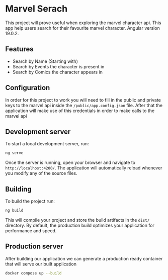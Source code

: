 # Marvel Serach

This project will prove useful when exploring the marvel character api. This app help users search for their favourite marvel character.
Angular version 19.0.2.

## Features

- Search by Name (Starting with)
- Search by Events the character is present in
- Search by Comics the character appears in

## Configuration

In order for this project to work you will need to fill in the public and private keys to the marvel api inside the `/public/app.config.json` file.
After that the application will make use of this credentials in order to make calls to the marvel api

## Development server

To start a local development server, run:

```bash
ng serve
```

Once the server is running, open your browser and navigate to `http://localhost:4200/`. The application will automatically reload whenever you modify any of the source files.

## Building

To build the project run:

```bash
ng build
```

This will compile your project and store the build artifacts in the `dist/` directory. By default, the production build optimizes your application for performance and speed.

## Production server

After building our application we can generate a production ready container that will serve our built application

```bash
docker compose up --build
```
